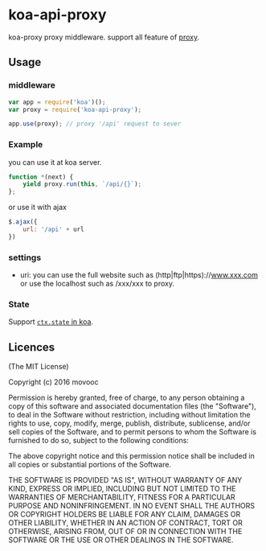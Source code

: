 koa-api-proxy
=========

koa-proxy proxy middleware. support all feature of [proxy](https://github.com/movooc/koa-api-proxy).

## Usage


### middleware

```js
var app = require('koa')();
var proxy = require('koa-api-proxy');

app.use(proxy); // proxy '/api' request to sever

```

### Example

you can use it at koa server.

```js
function *(next) {
    yield proxy.run(this, `/api/{}`);
};
```
or use it with ajax

```js
$.ajax({
    url: '/api' + url
})
```

### settings

* uri: you can use the full website such as (http|ftp|https)://www.xxx.com or use the localhost such as /xxx/xxx to proxy.


### State

Support [`ctx.state` in koa](https://github.com/koajs/koa/blob/master/docs/api/context.md#ctxstate).

## Licences

(The MIT License)

Copyright (c) 2016 movooc

Permission is hereby granted, free of charge, to any person obtaining a copy of this software and associated documentation files (the "Software"), to deal in the Software without restriction, including without limitation the rights to use, copy, modify, merge, publish, distribute, sublicense, and/or sell copies of the Software, and to permit persons to whom the Software is furnished to do so, subject to the following conditions:

The above copyright notice and this permission notice shall be included in all copies or substantial portions of the Software.

THE SOFTWARE IS PROVIDED "AS IS", WITHOUT WARRANTY OF ANY KIND, EXPRESS OR IMPLIED, INCLUDING BUT NOT LIMITED TO THE WARRANTIES OF MERCHANTABILITY, FITNESS FOR A PARTICULAR PURPOSE AND NONINFRINGEMENT. IN NO EVENT SHALL THE AUTHORS OR COPYRIGHT HOLDERS BE LIABLE FOR ANY CLAIM, DAMAGES OR OTHER LIABILITY, WHETHER IN AN ACTION OF CONTRACT, TORT OR OTHERWISE, ARISING FROM, OUT OF OR IN CONNECTION WITH THE SOFTWARE OR THE USE OR OTHER DEALINGS IN THE SOFTWARE.
